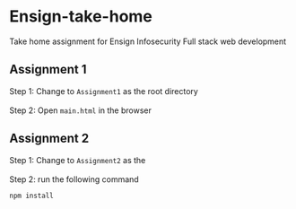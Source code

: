 # Ensign-take-home
Take home assignment for Ensign Infosecurity Full stack web development

## Assignment 1
Step 1: Change to `Assignment1` as the root directory <br><br>
Step 2: Open `main.html` in the browser

## Assignment 2
Step 1: Change to `Assignment2` as the <br><br>
Step 2: run the following command
```
npm install
```
